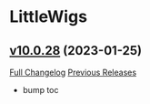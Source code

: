 # LittleWigs

## [v10.0.28](https://github.com/BigWigsMods/LittleWigs/tree/v10.0.28) (2023-01-25)
[Full Changelog](https://github.com/BigWigsMods/LittleWigs/compare/v10.0.27...v10.0.28) [Previous Releases](https://github.com/BigWigsMods/LittleWigs/releases)

- bump toc  

